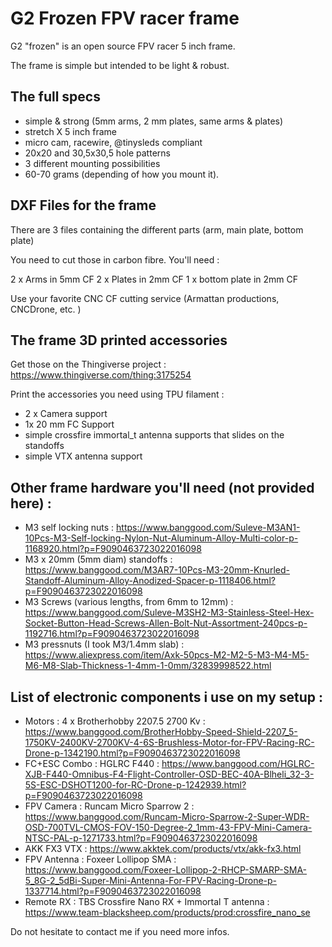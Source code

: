 # G2 Frozen FPV racer frame

G2 "frozen" is an open source FPV racer 5 inch frame.

The frame is simple but intended to be light & robust. 

## The full specs

 * simple & strong (5mm arms, 2 mm plates, same arms & plates)
 * stretch X 5 inch frame
 * micro cam, racewire, @tinysleds compliant
 * 20x20 and 30,5x30,5 hole patterns
 * 3 different mounting possibilities
 * 60-70 grams (depending of how you mount it).

## DXF Files for the frame

There are 3 files containing the different parts (arm, main plate, bottom plate)

You need to cut those in carbon fibre. You'll need :

2 x Arms in 5mm CF
2 x Plates in 2mm CF
1 x bottom plate in 2mm CF

Use your favorite CNC CF cutting service (Armattan productions, CNCDrone, etc. )

## The frame 3D printed accessories

Get those on the Thingiverse project : https://www.thingiverse.com/thing:3175254

Print the accessories you need using TPU filament :

 * 2 x Camera support
 * 1x 20 mm FC Support
 * simple crossfire immortal_t antenna supports that slides on the standoffs
 * simple VTX antenna support
 
## Other frame hardware you'll need (not provided here) :

 * M3 self locking nuts : https://www.banggood.com/Suleve-M3AN1-10Pcs-M3-Self-locking-Nylon-Nut-Aluminum-Alloy-Multi-color-p-1168920.html?p=F9090463723022016098
 * M3 x 20mm (5mm diam) standoffs : https://www.banggood.com/M3AR7-10Pcs-M3-20mm-Knurled-Standoff-Aluminum-Alloy-Anodized-Spacer-p-1118406.html?p=F9090463723022016098
 * M3 Screws (various lengths, from 6mm to 12mm) : https://www.banggood.com/Suleve-M3SH2-M3-Stainless-Steel-Hex-Socket-Button-Head-Screws-Allen-Bolt-Nut-Assortment-240pcs-p-1192716.html?p=F9090463723022016098
 * M3 pressnuts (I took M3/1.4mm slab) : https://www.aliexpress.com/item/Axk-50pcs-M2-M2-5-M3-M4-M5-M6-M8-Slab-Thickness-1-4mm-1-0mm/32839998522.html

## List of electronic components i use on my setup :

 * Motors : 4 x Brotherhobby 2207.5 2700 Kv : https://www.banggood.com/BrotherHobby-Speed-Shield-2207_5-1750KV-2400KV-2700KV-4-6S-Brushless-Motor-for-FPV-Racing-RC-Drone-p-1342190.html?p=F9090463723022016098
 * FC+ESC Combo : HGLRC F440 : https://www.banggood.com/HGLRC-XJB-F440-Omnibus-F4-Flight-Controller-OSD-BEC-40A-Blheli_32-3-5S-ESC-DSHOT1200-for-RC-Drone-p-1242939.html?p=F9090463723022016098
 * FPV Camera : Runcam Micro Sparrow 2 : https://www.banggood.com/Runcam-Micro-Sparrow-2-Super-WDR-OSD-700TVL-CMOS-FOV-150-Degree-2_1mm-43-FPV-Mini-Camera-NTSC-PAL-p-1271733.html?p=F9090463723022016098
 * AKK FX3 VTX : https://www.akktek.com/products/vtx/akk-fx3.html
 * FPV Antenna : Foxeer Lollipop SMA : https://www.banggood.com/Foxeer-Lollipop-2-RHCP-SMARP-SMA-5_8G-2_5dBi-Super-Mini-Antenna-For-FPV-Racing-Drone-p-1337714.html?p=F9090463723022016098
 * Remote RX : TBS Crossfire Nano RX + Immortal T antenna : https://www.team-blacksheep.com/products/prod:crossfire_nano_se

Do not hesitate to contact me if you need more infos.
